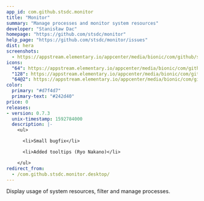 ```yaml
---
app_id: com.github.stsdc.monitor
title: "Monitor"
summary: "Manage processes and monitor system resources"
developer: "Stanisław Dac"
homepage: "https://github.com/stsdc/monitor"
help_page: "https://github.com/stsdc/monitor/issues"
dist: hera
screenshots:
  - https://appstream.elementary.io/appcenter/media/bionic/com/github/stsdc.monitor/09A56D95068F86034588E0A89AA27FFE/screenshots/image-1_orig.png
icons:
  "64": https://appstream.elementary.io/appcenter/media/bionic/com/github/stsdc.monitor/09A56D95068F86034588E0A89AA27FFE/icons/64x64/com.github.stsdc.monitor_com.github.stsdc.monitor.png
  "128": https://appstream.elementary.io/appcenter/media/bionic/com/github/stsdc.monitor/09A56D95068F86034588E0A89AA27FFE/icons/128x128/com.github.stsdc.monitor_com.github.stsdc.monitor.png
  "64@2": https://appstream.elementary.io/appcenter/media/bionic/com/github/stsdc.monitor/09A56D95068F86034588E0A89AA27FFE/icons/64x64@2/com.github.stsdc.monitor_com.github.stsdc.monitor.png
color:
  primary: "#d7f4d7"
  primary-text: "#242d40"
price: 0
releases:
- version: 0.7.3
  unix-timestamp: 1592784000
  description: |-
    <ul>

      <li>Small bugfix</li>

      <li>Added tooltips (Ryo Nakano)</li>

    </ul>
redirect_from:
  - /com.github.stsdc.monitor.desktop/
---
```


<p>Display usage of system resources, filter and manage processes.</p>